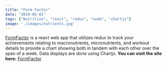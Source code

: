 ```yaml
---
title: "Form Factor"
date: "2019-05-01"
tags: ["Nutrition", "react", "redux", "node", "chartjs"]
image: './images/nutrients.jpg'
---
```


[FormFactor] is a react web app that utilizes redux to track your achievements relating to macronutrients, micronutrients, and workout details to provide a chart showing both in tandem with each other over the span of a week. Data displays are done using Chartjs. **You can visit the site here:** [FormFactor]

<!--- reference links --->
[FormFactor]: <https://github.com/ThomYohan/Fitness-Project>